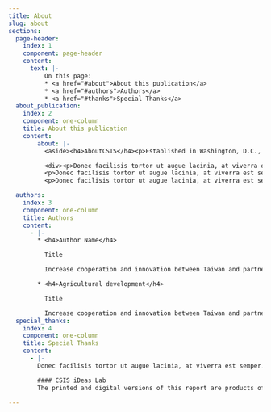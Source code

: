 ```yaml
---
title: About
slug: about
sections:
  page-header:
    index: 1
    component: page-header
    content:
      text: |-
          On this page:
          * <a href="#about">About this publication</a>
          * <a href="#authors">Authors</a>
          * <a href="#thanks">Special Thanks</a>
  about_publication:
    index: 2
    component: one-column
    title: About this publication
    content:
        about: |-
          <aside><h4>AboutCSIS</h4><p>Established in Washington, D.C., over 50 years ago, the Center for Strategic and International Studies (CSIS) is a bipartisan, nonprofit policy research organization dedicated to providing strategic insights and policy solutions to help decisionmakers chart a course toward a better world. To learn more about CSIS, visit <a href="https://www.csis.org" class="icon-external">www.CSIS.org.</a></p></aside>

          <div><p>Donec facilisis tortor ut augue lacinia, at viverra est semper. Sed sapien metus, scelerisque nec pharetra id, tempor a tortor. Pellentesque non dignissim neque. Ut porta viverra est, ut dignissim elit elementum ut. Nunc vel rhoncus nibh, ut tincidunt turpis. Integer ac enim pellentesque,</p>
          <p>Donec facilisis tortor ut augue lacinia, at viverra est semper. Sed sapien metus, scelerisque nec pharetra id, tempor a tortor. Pellentesque non dignissim neque. Ut porta viverra est, ut dignissim elit elementum ut. Nunc vel rhoncus nibh, ut tincidunt turpis. Integer ac enim pellentesque,</p>
          <p>Donec facilisis tortor ut augue lacinia, at viverra est semper. Sed sapien metus, scelerisque nec pharetra id, tempor a tortor. Pellentesque non dignissim neque. Ut porta viverra est, ut dignissim elit elementum ut. Nunc vel rhoncus nibh, ut tincidunt turpis. Integer ac enim pellentesque,</p></div>

  authors:
    index: 3
    component: one-column
    title: Authors
    content:
      - |-
        * <h4>Author Name</h4>

          Title

          Increase cooperation and innovation between Taiwan and partner countries.

        * <h4>Agricultural development</h4>

          Title

          Increase cooperation and innovation between Taiwan and partner countries.
  special_thanks:
    index: 4
    component: one-column
    title: Special Thanks
    content:
      - |-
        Donec facilisis tortor ut augue lacinia, at viverra est semper. Sed sapien metus, scelerisque nec pharetra id, tempor a tortor. Pellentesque non dignissim neque. Ut porta viverra est, ut dignissim elit elementum ut. Nunc vel rhoncus nibh, ut tincidunt turpis. Integer ac enim pellentesque,

        #### CSIS iDeas Lab
        The printed and digital versions of this report are products of the Andreas C. Dracopoulos iDeas Lab, the in-house digital, multimedia, and design agency at the Center for Strategic and International Studies.

---
```

